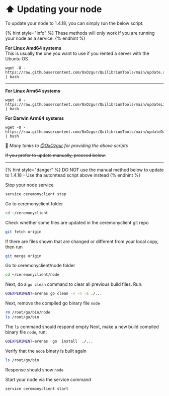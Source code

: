 # ⬆️ Updating your node

To update your node to 1.4.18, you can simply run the below script.&#x20;

{% hint style="info" %}
These methods will only work if you are running your node as a service.
{% endhint %}

**For Linux Amd64 systems**\
This is usually the one you want to use if you rented a server with the Ubuntu OS

```
wget -O - https://raw.githubusercontent.com/0xOzgur/QuilibriumTools/main/update.sh | bash
```

***

**For Linux Arm64 systems**

```
wget -O - https://raw.githubusercontent.com/0xOzgur/QuilibriumTools/main/updateLinuxArm64.sh | bash
```

**For Darwin Arm64 systems**

```
wget -O - https://raw.githubusercontent.com/0xOzgur/QuilibriumTools/main/updateDarwinArm64.sh | bash
```

🙏 _Many tanks to_ [_@OxOzgur_](https://github.com/0xOzgur) _for providing the above scripts_

~~If you prefer to update manually, proceed below.~~

***

{% hint style="danger" %}
DO NOT use the manual method below to update to 1.4.18 - Use tha automtead script above instead
{% endhint %}

Stop your node service

```bash
service ceremonyclient stop
```

Go to ceremonyclient folder

```bash
cd ~/ceremonyclient
```

Check whether some files are updated in the ceremonyclient git repo

```bash
git fetch origin
```

If there are files shown that are changed or different from your local copy, then run

```bash
git merge origin
```

Go to ceremonyclient/node folder

```bash
cd ~/ceremonyclient/node
```

Next, do a `go clean` command to clear all previous build files. Run:

```bash
GOEXPERIMENT=arenas go clean -v -n -a ./...
```

Next, remove the compiled go binary file `node`

```bash
rm /root/go/bin/node
ls /root/go/bin
```

The `ls` command should respond empty Next, make a new build compiled binary file `node`, run:

```bash
GOEXPERIMENT=arenas  go  install  ./...
```

Verify that the `node` binary is built again

```bash
ls /root/go/bin
```

Response should show `node`

Start your node via the service command

```bash
service ceremonyclient start
```

